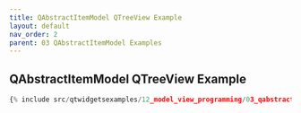 ```yaml
---
title: QAbstractItemModel QTreeView Example
layout: default
nav_order: 2
parent: 03 QAbstractItemModel Examples
---
```


## QAbstractItemModel QTreeView Example

```python
{% include src/qtwidgetsexamples/12_model_view_programming/03_qabstractitemmodel/02_item_model_tree_view.py %}
```

